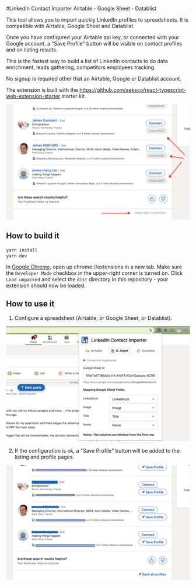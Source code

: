 #LinkedIn Contact Importer Airtable - Google Sheet - Datablist


This tool allows you to import quickly LinkedIn profiles to spreadsheets. It is compatible with Airtable, Google Sheet and Datablist.

Once you have configured your Airtable api key, or connected with your Google account, a "Save Profile" button will be visible on contact profiles and on listing results.

This is the fastest way to build a list of LinkedIn contacts to do data enrichment, leads gathering, competitors employees tracking.

No signup is required other that an Airtable, Google or Datablist account.


The extension is built with the https://github.com/aeksco/react-typescript-web-extension-starter starter kit.

![Import Contacts Listing](images/ImportListingDone.png "Import Contacts Listing")


## How to build it

```shell
yarn install
yarn dev
```

In [Google Chrome](https://www.google.com/chrome/), open up chrome://extensions in a new tab. Make sure the `Developer Mode` checkbox in the upper-right corner is turned on. Click `Load unpacked` and select the `dist` directory in this repository - your extension should now be loaded.


## How to use it

1. Configure a spreadsheet (Airtable, or Google Sheet, or Datablist).

![Chrome](images/Chrome.png "Chrome Configuration")

2. If the configuration is ok, a "Save Profile" button will be added to the listing and profile pages.

![Import Contacts Listing](images/ImportListing.png "Import Contacts Listing")
